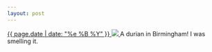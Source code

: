 ```yaml
---
layout: post
---
```


<p>
  <a href="/409">
    <time>{{ page.date | date: "%e %B %Y" }}</time>
    <img src="https://s3.amazonaws.com/life.aaronjgreenberg.com/409.jpg">
  </a>
  A durian in Birmingham! I was smelling it.
</p>
